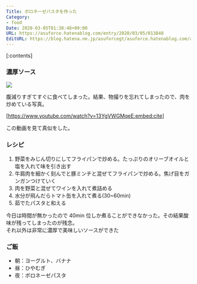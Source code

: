 ```yaml
---
Title: ボロネーゼパスタを作った
Category:
- food
Date: 2020-03-05T01:38:48+09:00
URL: https://asuforce.hatenablog.com/entry/2020/03/05/013848
EditURL: https://blog.hatena.ne.jp/asuforcegt/asuforce.hatenablog.com/atom/entry/26006613530235808
---
```


[:contents]

###  濃厚ソース

<span itemtype="http://schema.org/Photograph" itemscope="itemscope"><img class="magnifiable" src="https://lh3.googleusercontent.com/-uefD-ChJPM0/Xl-SXcnVrHI/AAAAAAABJe8/_YVyA7nR09IkvRkIleTqcAahOWwa4ynQgCE0YBhgL/s1200/IMG_0721.HEIC" itemprop="image"></span>

腹減りすぎてすぐに食べてしまった。結果、物撮りを忘れてしまったので、肉を炒めている写真。

[https://www.youtube.com/watch?v=13YgVWGMqeE:embed:cite]

この動画を見て真似をした。

### レシピ

1. 野菜をみじん切りにしてフライパンで炒める。たっぷりのオリーブオイルと塩を入れて味を引き出す
2. 牛肩肉を細かく刻んでと豚ミンチと混ぜてフライパンで炒める。焦げ目をガンガンつけていく
3. 肉を野菜と混ぜてワインを入れて煮詰める
4. 水分が飛んだらトマト缶を入れて煮る(30~60min)
5. 茹でたパスタと和える

今日は時間が無かったので 40min 位しか煮ることができなかった。その結果酸味が残ってしまったのが残念。  
それ以外は非常に濃厚で美味しいソースができた

### ご飯

- 朝：ヨーグルト、バナナ
- 昼：ひやむぎ
- 夜：ボロネーゼパスタ
